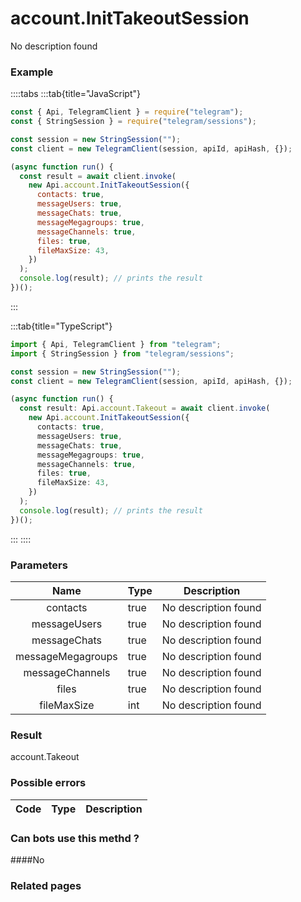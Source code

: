 # account.InitTakeoutSession

No description found

### [](#example)Example

::::tabs
:::tab{title="JavaScript"}

```js
const { Api, TelegramClient } = require("telegram");
const { StringSession } = require("telegram/sessions");

const session = new StringSession("");
const client = new TelegramClient(session, apiId, apiHash, {});

(async function run() {
  const result = await client.invoke(
    new Api.account.InitTakeoutSession({
      contacts: true,
      messageUsers: true,
      messageChats: true,
      messageMegagroups: true,
      messageChannels: true,
      files: true,
      fileMaxSize: 43,
    })
  );
  console.log(result); // prints the result
})();
```

:::

:::tab{title="TypeScript"}

```ts
import { Api, TelegramClient } from "telegram";
import { StringSession } from "telegram/sessions";

const session = new StringSession("");
const client = new TelegramClient(session, apiId, apiHash, {});

(async function run() {
  const result: Api.account.Takeout = await client.invoke(
    new Api.account.InitTakeoutSession({
      contacts: true,
      messageUsers: true,
      messageChats: true,
      messageMegagroups: true,
      messageChannels: true,
      files: true,
      fileMaxSize: 43,
    })
  );
  console.log(result); // prints the result
})();
```

:::
::::

### [](#parameters)Parameters

|       Name        | Type | Description          |
| :---------------: | ---- | -------------------- |
|     contacts      | true | No description found |
|   messageUsers    | true | No description found |
|   messageChats    | true | No description found |
| messageMegagroups | true | No description found |
|  messageChannels  | true | No description found |
|       files       | true | No description found |
|    fileMaxSize    | int  | No description found |

### [](#result)Result

account.Takeout

### [](#possible-errors)Possible errors

| Code | Type | Description |
| :--: | ---- | ----------- |

### [](#can-bots-use-this-method)Can bots use this methd ?

####No

### [](#related-pages)Related pages
